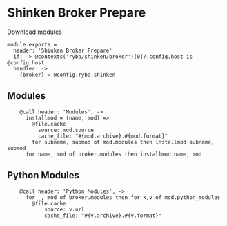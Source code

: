 
# Shinken Broker Prepare

Download modules

    module.exports =
      header: 'Shinken Broker Prepare'
      if: -> @contexts('ryba/shinken/broker')[0]?.config.host is @config.host
      handler: ->
        {broker} = @config.ryba.shinken

## Modules

        @call header: 'Modules', ->
          installmod = (name, mod) =>
            @file.cache
              source: mod.source
              cache_file: "#{mod.archive}.#{mod.format}"
            for subname, submod of mod.modules then installmod subname, submod
          for name, mod of broker.modules then installmod name, mod

## Python Modules

        @call header: 'Python Modules', ->
          for _, mod of broker.modules then for k,v of mod.python_modules 
            @file.cache
                source: v.url
                cache_file: "#{v.archive}.#{v.format}"
